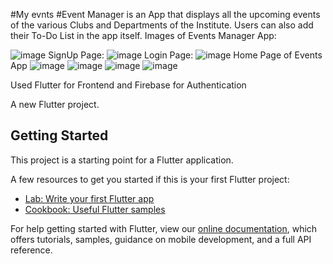 #My evnts
#Event Manager is an App that displays all the upcoming events of the various Clubs and Departments of the Institute. Users can also add their To-Do List in the app itself.
Images of Events Manager App:

![image](https://user-images.githubusercontent.com/87645832/208287980-ae7633a1-f3a7-4199-a4fe-c4b68dedbd11.png)
SignUp Page:
![image](https://user-images.githubusercontent.com/87645832/208288177-7a6552b1-0170-4608-83e9-8b22771864db.png)
Login Page:
![image](https://user-images.githubusercontent.com/87645832/208288179-ca5d948c-8edc-48d5-b2d3-e5ada2c6766a.png)
Home Page of Events App
![image](https://user-images.githubusercontent.com/87645832/208288008-78ab0150-2ecd-473b-b358-c71cc1392d9d.png)
![image](https://user-images.githubusercontent.com/87645832/208287996-5c680315-c582-45b0-8077-52c4293b16f1.png)
![image](https://user-images.githubusercontent.com/87645832/208288012-cb408bee-4a27-4c92-9f53-53c9e4653d5f.png)
![image](https://user-images.githubusercontent.com/87645832/208288014-dcfae566-4a1d-420b-8a88-6946eebb8794.png)






Used Flutter for Frontend and Firebase for Authentication































A new Flutter project.


## Getting Started

This project is a starting point for a Flutter application.

A few resources to get you started if this is your first Flutter project:

- [Lab: Write your first Flutter app](https://flutter.dev/docs/get-started/codelab)
- [Cookbook: Useful Flutter samples](https://flutter.dev/docs/cookbook)

For help getting started with Flutter, view our
[online documentation](https://flutter.dev/docs), which offers tutorials,
samples, guidance on mobile development, and a full API reference.
